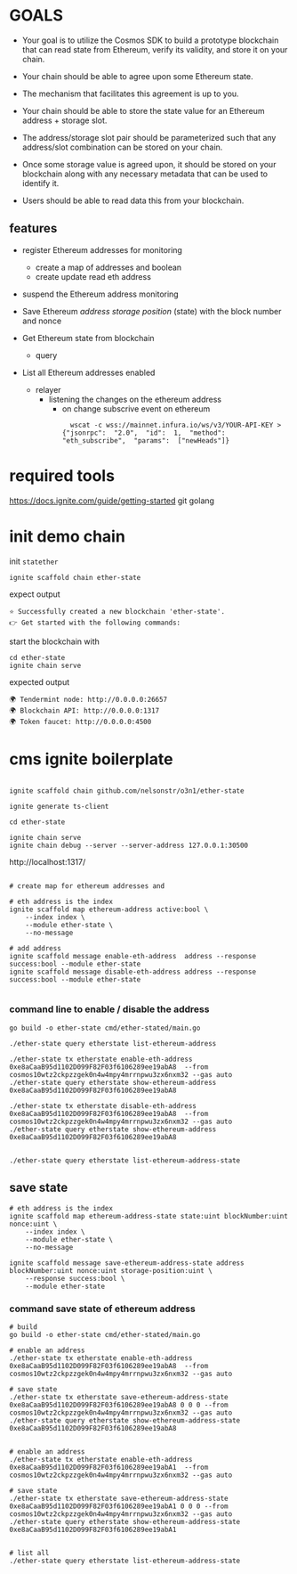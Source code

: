 # GOALS
* Your goal is to utilize the Cosmos SDK to build a prototype blockchain that can read state from Ethereum, 
verify its validity, and store it on your chain.

* Your chain should be able to agree upon some Ethereum state.

* The mechanism that facilitates this agreement is up to you.

* Your chain should be able to store the state value for an Ethereum address  + storage slot.

* The address/storage slot pair should be parameterized such that any address/slot 
combination can be stored on your chain.

* Once some storage value is agreed upon,
it should be stored on your blockchain along with any necessary metadata that can be used to identify it.

* Users should be able to read data this from your blockchain.





## features

* register Ethereum addresses for monitoring
  * create a map of addresses and boolean
  * create update read eth address

* suspend the Ethereum address monitoring

* Save Ethereum *address storage position* (state) with the block number and nonce

* Get Ethereum state from blockchain
  * query 

* List all Ethereum addresses enabled

  * relayer
    * listening the changes on the ethereum address 
      * on change subscrive event on ethereum 
        ```shell
          wscat -c wss://mainnet.infura.io/ws/v3/YOUR-API-KEY > {"jsonrpc":  "2.0",  "id":  1,  "method":  "eth_subscribe",  "params":  ["newHeads"]}
        ```


# required tools
https://docs.ignite.com/guide/getting-started
git
golang

# init demo chain

init `statether`
```shell
ignite scaffold chain ether-state
```
expect output
```shell
⭐️ Successfully created a new blockchain 'ether-state'.
👉 Get started with the following commands:

```

start the blockchain with
```shell
cd ether-state
ignite chain serve

```

expected output
```shell
🌍 Tendermint node: http://0.0.0.0:26657
🌍 Blockchain API: http://0.0.0.0:1317
🌍 Token faucet: http://0.0.0.0:4500
```


# cms ignite boilerplate

```shell

ignite scaffold chain github.com/nelsonstr/o3n1/ether-state 

ignite generate ts-client

cd ether-state

ignite chain serve 
ignite chain debug --server --server-address 127.0.0.1:30500

```

http://localhost:1317/

```shell

# create map for ethereum addresses and 

# eth address is the index
ignite scaffold map ethereum-address active:bool \
    --index index \
    --module ether-state \
    --no-message

# add address
ignite scaffold message enable-eth-address  address --response success:bool --module ether-state
ignite scaffold message disable-eth-address address --response success:bool --module ether-state


```

### command line to enable / disable the address
```shell
go build -o ether-state cmd/ether-stated/main.go

./ether-state query etherstate list-ethereum-address

./ether-state tx etherstate enable-eth-address 0xe8aCaaB95d1102D099F82F03f6106289ee19abA8  --from cosmos10wtz2ckpzzgek0n4w4mpy4mrrnpwu3zx6nxm32 --gas auto  
./ether-state query etherstate show-ethereum-address  0xe8aCaaB95d1102D099F82F03f6106289ee19abA8

./ether-state tx etherstate disable-eth-address 0xe8aCaaB95d1102D099F82F03f6106289ee19abA8  --from cosmos10wtz2ckpzzgek0n4w4mpy4mrrnpwu3zx6nxm32 --gas auto  
./ether-state query etherstate show-ethereum-address  0xe8aCaaB95d1102D099F82F03f6106289ee19abA8


./ether-state query etherstate list-ethereum-address-state

```

## save state

```shell
# eth address is the index
ignite scaffold map ethereum-address-state state:uint blockNumber:uint nonce:uint \
    --index index \
    --module ether-state \
    --no-message

ignite scaffold message save-ethereum-address-state address blockNumber:uint nonce:uint storage-position:uint \
    --response success:bool \
    --module ether-state

```

### command save state of ethereum address
```shell
# build
go build -o ether-state cmd/ether-stated/main.go

# enable an address
./ether-state tx etherstate enable-eth-address 0xe8aCaaB95d1102D099F82F03f6106289ee19abA8  --from cosmos10wtz2ckpzzgek0n4w4mpy4mrrnpwu3zx6nxm32 --gas auto  

# save state
./ether-state tx etherstate save-ethereum-address-state  0xe8aCaaB95d1102D099F82F03f6106289ee19abA8 0 0 0 --from cosmos10wtz2ckpzzgek0n4w4mpy4mrrnpwu3zx6nxm32 --gas auto
./ether-state query etherstate show-ethereum-address-state  0xe8aCaaB95d1102D099F82F03f6106289ee19abA8


# enable an address
./ether-state tx etherstate enable-eth-address 0xe8aCaaB95d1102D099F82F03f6106289ee19abA1  --from cosmos10wtz2ckpzzgek0n4w4mpy4mrrnpwu3zx6nxm32 --gas auto  

# save state
./ether-state tx etherstate save-ethereum-address-state  0xe8aCaaB95d1102D099F82F03f6106289ee19abA1 0 0 0 --from cosmos10wtz2ckpzzgek0n4w4mpy4mrrnpwu3zx6nxm32 --gas auto
./ether-state query etherstate show-ethereum-address-state  0xe8aCaaB95d1102D099F82F03f6106289ee19abA1


# list all 
./ether-state query etherstate list-ethereum-address-state

```
   